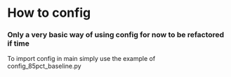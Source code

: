 # How to config
### Only a very basic way of using config for now to be refactored if time
To import config in main simply use the example of config_85pct_baseline.py